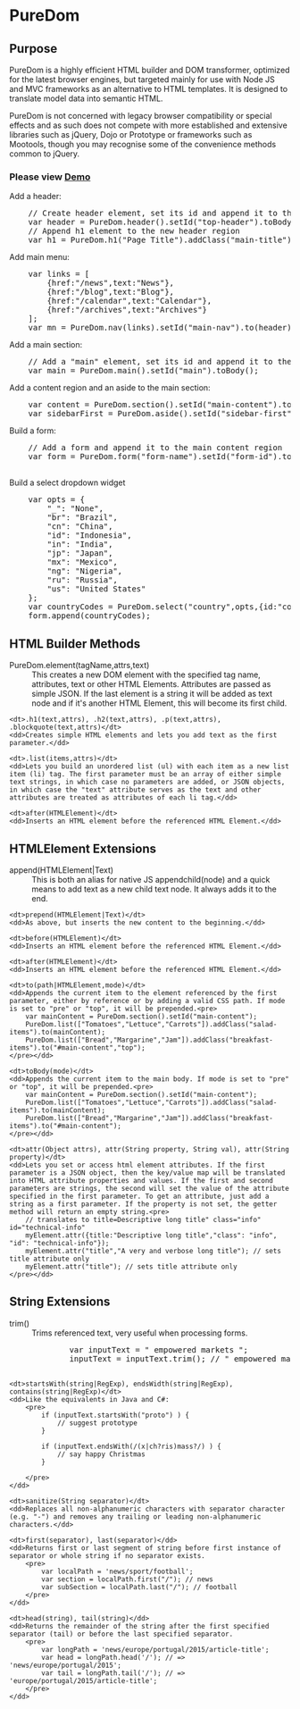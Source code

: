PureDom
=======
<h2>Purpose</h2>
<p>PureDom is a highly efficient HTML builder and DOM transformer, optimized for the latest browser engines, but targeted mainly for use with Node JS and MVC frameworks as an alternative to HTML templates. It is designed to translate model data into semantic HTML.</p>
<p>PureDom is not concerned with legacy browser compatibility or special effects and as such does not compete with more established and extensive libraries such as jQuery, Dojo or Prototype or frameworks such as Mootools, though you may recognise some of the convenience methods common to jQuery.</p>

  <h3>Please view <a href="http://multifaceted.info/demos/puredom/puredom-tester.html">Demo</a></h3>

<p>Add a header:</p>
<pre>
	// Create header element, set its id and append it to the body
	var header = PureDom.header().setId("top-header").toBody();
	// Append h1 element to the new header region
	var h1 = PureDom.h1("Page Title").addClass("main-title").to(header);
</pre>

<p>Add main menu:</p>
<pre>
	var links = [
		{href:"/news",text:"News"},
		{href:"/blog",text:"Blog"},
		{href:"/calendar",text:"Calendar"},
		{href:"/archives",text:"Archives"}
	];
	var mn = PureDom.nav(links).setId("main-nav").to(header);
</pre>


<p>Add a main section:</p>
<pre>
	// Add a "main" element, set its id and append it to the body.
	var main = PureDom.main().setId("main").toBody();
</pre>

<p>Add a content region and an aside to the main section:</p>
<pre>
	var content = PureDom.section().setId("main-content").to(main);
	var sidebarFirst = PureDom.aside().setId("sidebar-first").to(main);
</pre>

<p>Build a form:</p>
<pre>
	// Add a form and append it to the main content region
	var form = PureDom.form("form-name").setId("form-id").to(content);

</pre>
<p>Build a select dropdown widget</p>
<pre>
	var opts = {
		"_": "None",
		"br": "Brazil",
		"cn": "China",
		"id": "Indonesia",
		"in": "India",
		"jp": "Japan",
		"mx": "Mexico",
		"ng": "Nigeria",
		"ru": "Russia",
		"us": "United States"
	};
	var countryCodes = PureDom.select("country",opts,{id:"county-code"},"in");
	form.append(countryCodes);
</pre>


<h2> HTML Builder Methods</h2>
<dl>
	<dt>PureDom.element(tagName,attrs,text)</dt>
	<dd>This creates a new DOM element with the specified tag name, attributes, text or other HTML Elements. Attributes are passed as simple JSON. If the last element is a string it will be added as text node and if it's another HTML Element, this will become its first child.</dd>
	
	<dt>.h1(text,attrs), .h2(text,attrs), .p(text,attrs), .blockquote(text,attrs)</dt>
	<dd>Creates simple HTML elements and lets you add text as the first parameter.</dd>
	
	<dt>.list(items,attrs)</dt>
	<dd>Lets you build an unordered list (ul) with each item as a new list item (li) tag. The first parameter must be an array of either simple text strings, in which case no parameters are added, or JSON objects, in which case the "text" attribute serves as the text and other attributes are treated as attributes of each li tag.</dd>
	
	<dt>after(HTMLElement)</dt>
	<dd>Inserts an HTML element before the referenced HTML Element.</dd>
	
</dl>

<h2> HTMLElement Extensions</h2>
<dl>
	<dt>append(HTMLElement|Text)</dt>
	<dd>This is both an alias for native JS appendchild(node) and a quick means to add text as a new child text node. It always adds it to the end.</dd>
	
	<dt>prepend(HTMLElement|Text)</dt>
	<dd>As above, but inserts the new content to the beginning.</dd>
	
	<dt>before(HTMLElement)</dt>
	<dd>Inserts an HTML element before the referenced HTML Element.</dd>
	
	<dt>after(HTMLElement)</dt>
	<dd>Inserts an HTML element before the referenced HTML Element.</dd>
	
	<dt>to(path|HTMLElement,mode)</dt>
	<dd>Appends the current item to the element referenced by the first parameter, either by reference or by adding a valid CSS path. If mode is set to "pre" or "top", it will be prepended.<pre>
		var mainContent = PureDom.section().setId("main-content");
		PureDom.list(["Tomatoes","Lettuce","Carrots"]).addClass("salad-items").to(mainContent);
		PureDom.list(["Bread","Margarine","Jam"]).addClass("breakfast-items").to("#main-content","top");
	</pre></dd>
	
	<dt>toBody(mode)</dt>
	<dd>Appends the current item to the main body. If mode is set to "pre" or "top", it will be prepended.<pre>
		var mainContent = PureDom.section().setId("main-content");
		PureDom.list(["Tomatoes","Lettuce","Carrots"]).addClass("salad-items").to(mainContent);
		PureDom.list(["Bread","Margarine","Jam"]).addClass("breakfast-items").to("#main-content");
	</pre></dd>
	
	<dt>attr(Object attrs), attr(String property, String val), attr(String property)</dt>
	<dd>Lets you set or access html element attributes. If the first parameter is a JSON object, then the key/value map will be translated into HTML attribute properties and values. If the first and second parameters are strings, the second will set the value of the attribute specified in the first parameter. To get an attribute, just add a string as a first parameter. If the property is not set, the getter method will return an empty string.<pre>
		// translates to title=Descriptive long title" class="info" id="technical-info"
		myElement.attr({title:"Descriptive long title","class": "info", "id": "technical-info"});
		myElement.attr("title","A very and verbose long title"); // sets title attribute only
		myElement.attr("title"); // sets title attribute only
	</pre></dd>
	
</dl>

<h2> String Extensions</h2>
<dl>
	<dt>trim()</dt>
	<dd>Trims referenced text, very useful when processing forms.
	<pre>
		var inputText = " empowered markets ";
		inputText = inputText.trim(); // " empowered markets";
	</pre>
	</dd>
	
	<dt>startsWith(string|RegExp), endsWidth(string|RegExp), contains(string|RegExp)</dt>
	<dd>Like the equivalents in Java and C#:
		<pre>
			if (inputText.startsWith("proto") ) {
				// suggest prototype
			}
			
			if (inputText.endsWith(/(x|ch?ris)mass?/) ) {
				// say happy Christmas
			}
			
		</pre>
	</dd>
	
	<dt>sanitize(String separator)</dt>
	<dd>Replaces all non-alphanumeric characters with separator character (e.g. "-") and removes any trailing or leading non-alphanumeric characters.</dd>
	
	<dt>first(separator), last(separator)</dd>
	<dd>Returns first or last segment of string before first instance of separator or whole string if no separator exists.
		<pre>
			var localPath = 'news/sport/football';
			var section = localPath.first("/"); // news
			var subSection = localPath.last("/"); // football
		</pre>
	</dd>
	
	<dt>head(string), tail(string)</dd>
	<dd>Returns the remainder of the string after the first specified separator (tail) or before the last specified separator.
		<pre>
			var longPath = 'news/europe/portugal/2015/article-title';
			var head = longPath.head('/'); // => 'news/europe/portugal/2015';
			var tail = longPath.tail('/'); // => 'europe/portugal/2015/article-title';	
		</pre>
	</dd>
	
</dl>